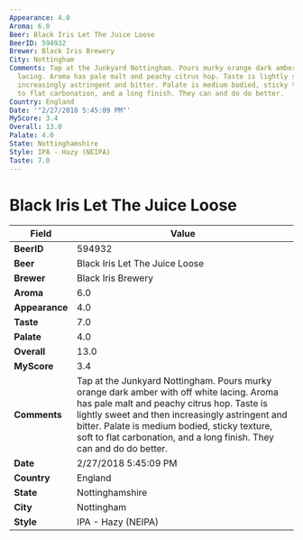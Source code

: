 ```yaml
---
Appearance: 4.0
Aroma: 6.0
Beer: Black Iris Let The Juice Loose
BeerID: 594932
Brewer: Black Iris Brewery
City: Nottingham
Comments: Tap at the Junkyard Nottingham. Pours murky orange dark amber with off white
  lacing. Aroma has pale malt and peachy citrus hop. Taste is lightly sweet and then
  increasingly astringent and bitter. Palate is medium bodied, sticky texture, soft
  to flat carbonation, and a long finish. They can and do do better.
Country: England
Date: '"2/27/2018 5:45:09 PM"'
MyScore: 3.4
Overall: 13.0
Palate: 4.0
State: Nottinghamshire
Style: IPA - Hazy (NEIPA)
Taste: 7.0
---
```


# Black Iris Let The Juice Loose

| Field         | Value |
|---------------|-------|
| **BeerID** | 594932 |
| **Beer** | Black Iris Let The Juice Loose |
| **Brewer** | Black Iris Brewery |
| **Aroma** | 6.0 |
| **Appearance** | 4.0 |
| **Taste** | 7.0 |
| **Palate** | 4.0 |
| **Overall** | 13.0 |
| **MyScore** | 3.4 |
| **Comments** | Tap at the Junkyard Nottingham. Pours murky orange dark amber with off white lacing. Aroma has pale malt and peachy citrus hop. Taste is lightly sweet and then increasingly astringent and bitter. Palate is medium bodied, sticky texture, soft to flat carbonation, and a long finish. They can and do do better. |
| **Date** | 2/27/2018 5:45:09 PM |
| **Country** | England |
| **State** | Nottinghamshire |
| **City** | Nottingham |
| **Style** | IPA - Hazy (NEIPA) |
